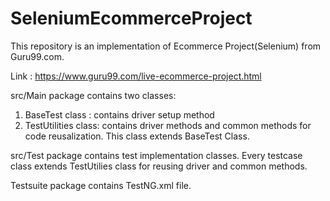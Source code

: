 # SeleniumEcommerceProject

This repository is an implementation of Ecommerce Project(Selenium) from Guru99.com.

Link : https://www.guru99.com/live-ecommerce-project.html

src/Main package contains two classes:

1. BaseTest class : contains driver setup method
2. TestUtilities class: contains driver methods and common methods for code reusalization. This class extends BaseTest Class.

src/Test package contains test implementation classes.
Every testcase class extends TestUtilies class for reusing driver and common methods.


Testsuite package contains TestNG.xml file.
